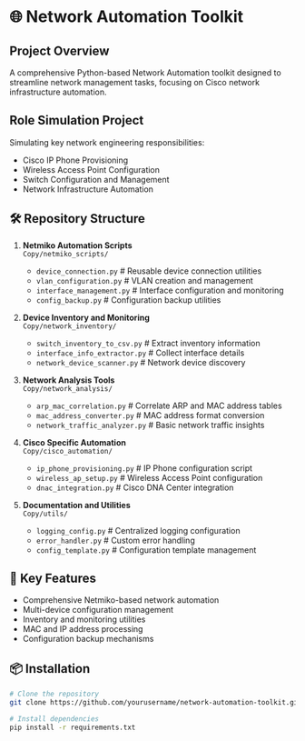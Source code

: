 # 🌐 Network Automation Toolkit

##  Project Overview
A comprehensive Python-based Network Automation toolkit designed to streamline network management tasks, focusing on Cisco network infrastructure automation.

## Role Simulation Project
Simulating key network engineering responsibilities:
- Cisco IP Phone Provisioning
- Wireless Access Point Configuration
- Switch Configuration and Management
- Network Infrastructure Automation

## 🛠 Repository Structure

1. **Netmiko Automation Scripts**  
   `Copy/netmiko_scripts/`
   - `device_connection.py`          # Reusable device connection utilities
   - `vlan_configuration.py`         # VLAN creation and management
   - `interface_management.py`       # Interface configuration and monitoring
   - `config_backup.py`              # Configuration backup utilities

2. **Device Inventory and Monitoring**  
   `Copy/network_inventory/`
   - `switch_inventory_to_csv.py`    # Extract inventory information
   - `interface_info_extractor.py`   # Collect interface details
   - `network_device_scanner.py`     # Network device discovery

3. **Network Analysis Tools**  
   `Copy/network_analysis/`
   - `arp_mac_correlation.py`        # Correlate ARP and MAC address tables
   - `mac_address_converter.py`      # MAC address format conversion
   - `network_traffic_analyzer.py`   # Basic network traffic insights

4. **Cisco Specific Automation**  
   `Copy/cisco_automation/`
   - `ip_phone_provisioning.py`      # IP Phone configuration script
   - `wireless_ap_setup.py`          # Wireless Access Point configuration
   - `dnac_integration.py`           # Cisco DNA Center integration

5. **Documentation and Utilities**  
   `Copy/utils/`
   - `logging_config.py`             # Centralized logging configuration
   - `error_handler.py`              # Custom error handling
   - `config_template.py`            # Configuration template management

## 🔧 Key Features
- Comprehensive Netmiko-based network automation
- Multi-device configuration management
- Inventory and monitoring utilities
- MAC and IP address processing
- Configuration backup mechanisms

## 📦 Installation
```bash
# Clone the repository
git clone https://github.com/yourusername/network-automation-toolkit.git

# Install dependencies
pip install -r requirements.txt

